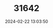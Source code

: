---
title: "31642"
category: "Vachellia belairioides"
draft: false
date: 2024-02-22 13:03:50
languages:
  Spanish; Castilian: ["alfiler"]
---